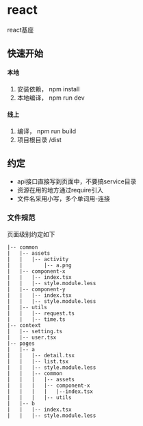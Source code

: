 # react
react基座

## 快速开始

#### 本地

1. 安装依赖， npm install
2. 本地编译， npm run dev

#### 线上

1. 编译， npm run build
2. 项目根目录 /dist

## 约定

* api接口直接写到页面中，不要搞service目录
* 资源在用的地方通过require引入
* 文件名采用小写，多个单词用-连接

### 文件规范

页面级别约定如下

```
|-- common
|   |-- assets
|   |   |-- activity
|   |       |-- a.png
|   |-- component-x
|   |   |-- index.tsx
|   |   |-- style.module.less
|   |-- component-y
|   |   |-- index.tsx
|   |   |-- style.module.less
|   |-- utils
|   |   |-- request.ts
|   |   |-- time.ts
|-- context
|   |-- setting.ts
|   |-- user.tsx
|-- pages
|   |-- a
|   |   |-- detail.tsx
|   |   |-- list.tsx
|   |   |-- style.module.less
|   |   |-- common
|   |   |   |-- assets
|   |   |   |-- component-x
|   |   |   |   |--index.tsx
|   |   |   |-- utils
|   |-- b
|   |   |-- index.tsx
|   |   |-- style.module.less
```
